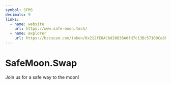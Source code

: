 ```yaml
---
symbol: SFMS
decimals: 9
links:
  - name: website
    url: https://www.safe-moon.tech/
  - name: explorer
    url: https://bscscan.com/token/0x212fE6ACbd2083BA0fd7c13Bc57100Ce8bf52e75
---
```


# SafeMoon.Swap

Join us for a safe way to the moon!
